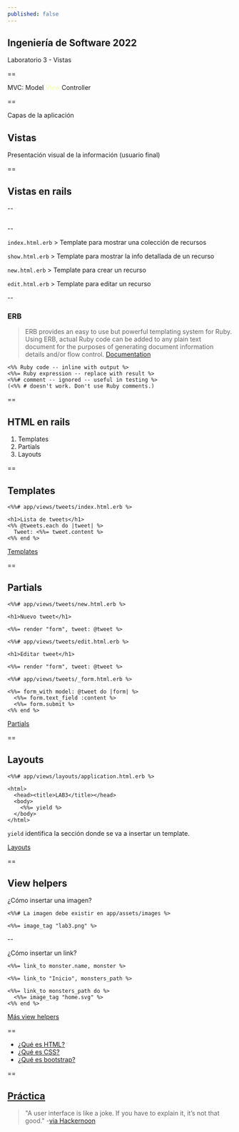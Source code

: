 ```yaml
---
published: false
---
```


## Ingeniería de Software 2022
Laboratorio 3 - Vistas

==

MVC: Model <span style="color: #efa">View</span> Controller

==

Capas de la aplicación

## Vistas
Presentación visual de la información (usuario final)

==

## Vistas en rails

--

<img data-src="../assets/views-folder.png" class="r-stretch">

--

<span class="">`index.html.erb` > Template para mostrar una colección de recursos</span>

<span class="fragment">`show.html.erb` > Template para mostrar la info detallada de un recurso</span>

<span class="fragment">`new.html.erb` > Template para crear un recurso</span>

<span class="fragment">`edit.html.erb` > Template para editar un recurso</span>

--

### ERB

> ERB provides an easy to use but powerful templating system for Ruby. Using ERB, actual Ruby code can be added to any plain text document for the purposes of generating document information details and/or flow control. [Documentation](https://rubyapi.org/3.1/o/erb)

```erb
<%% Ruby code -- inline with output %>
<%%= Ruby expression -- replace with result %>
<%%# comment -- ignored -- useful in testing %>
(<%% # doesn't work. Don't use Ruby comments.)
```

==

## HTML en rails

1. Templates
1. Partials
1. Layouts

==

## Templates

```erb
<%%# app/views/tweets/index.html.erb %>

<h1>Lista de tweets</h1>
<%% @tweets.each do |tweet| %>
  Tweet: <%%= tweet.content %>
<%% end %>
```

[Templates](https://guides.rubyonrails.org/action_view_overview.html#templates)

==

## Partials

```erb
<%%# app/views/tweets/new.html.erb %>

<h1>Nuevo tweet</h1>

<%%= render "form", tweet: @tweet %>
```

<div class="fragment">

```erb
<%%# app/views/tweets/edit.html.erb %>

<h1>Editar tweet</h1>

<%%= render "form", tweet: @tweet %>
```

</div>

<div class="fragment">

```erb
<%%# app/views/tweets/_form.html.erb %>

<%%= form_with model: @tweet do |form| %>
  <%%= form.text_field :content %>
  <%%= form.submit %>
<%% end %>
```

</div>

[Partials](https://guides.rubyonrails.org/action_view_overview.html#partials)

==

## Layouts

```erb
<%%# app/views/layouts/application.html.erb %>

<html>
  <head><title>LAB3</title></head>
  <body>
    <%%= yield %>
  </body>
</html>
```

`yield` identifica la sección donde se va a insertar un template.

[Layouts](https://guides.rubyonrails.org/action_view_overview.html#layouts)

==

## View helpers

¿Cómo insertar una imagen?

```erb
<%%# La imagen debe existir en app/assets/images %>

<%%= image_tag "lab3.png" %>
```

--

¿Cómo insertar un link?

```erb
<%%= link_to monster.name, monster %>

<%%= link_to "Inicio", monsters_path %>

<%%= link_to monsters_path do %>
  <%%= image_tag "home.svg" %>
<%% end %>
```

[Más view helpers](https://guides.rubyonrails.org/action_view_helpers.html)

==

- [¿Qué es HTML?](https://developer.mozilla.org/en-US/docs/Web/HTML)
- [¿Qué es CSS?](https://developer.mozilla.org/en-US/docs/Web/CSS)
- [¿Qué es bootstrap?](https://getbootstrap.com/)

==

<!-- TODO: Anexo sobre ruby: métodos, kwargs, pargs, hashes, non-parens, bloques -->

## [Práctica](https://github.com/I110IS/lab3/blob/master/README.md)

> "A user interface is like a joke. If you have to explain it, it’s not that good." -[via Hackernoon](https://hackernoon.com/30-jokes-only-programmers-will-get-a901e1cea549)
